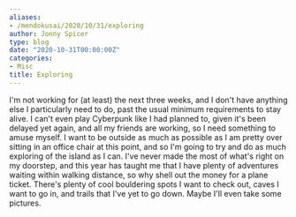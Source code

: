 ```yaml
---
aliases:
- /mendokusai/2020/10/31/exploring
author: Jonny Spicer
type: blog
date: "2020-10-31T00:00:00Z"
categories:
- Misc
title: Exploring
---
```

I'm not working for (at least) the next three weeks, and I don't have anything else I particularly need to do, past the usual minimum requirements to stay alive. I can't even play
Cyberpunk like I had planned to, given it's been delayed yet again, and all my friends are working, so I need something to amuse myself. I want to be outside as much as possible as I
am pretty over sitting in an office chair at this point, and so I'm going to try and do as much exploring of the island as I can. I've never made the most of what's right on my
doorstep, and this year has taught me that I have plenty of adventures waiting within walking distance, so why shell out the money for a plane ticket. There's plenty of cool bouldering
spots I want to check out, caves I want to go in, and trails that I've yet to go down. Maybe I'll even take some pictures.
